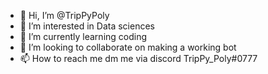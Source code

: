 - 👋 Hi, I’m @TripPyPoly
- 👀 I’m interested in Data sciences
- 🌱 I’m currently learning coding
- 💞️ I’m looking to collaborate on making a working bot
- 📫 How to reach me dm me via discord TripPy_Poly#0777

<!---
TripPyPoly/TripPyPoly is a ✨ special ✨ repository because its `README.md` (this file) appears on your GitHub profile.
You can click the Preview link to take a look at your changes.
--->
